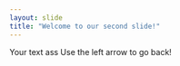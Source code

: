 ```yaml
---
layout: slide
title: "Welcome to our second slide!"
---
```

Your text ass
Use the left arrow to go back!
